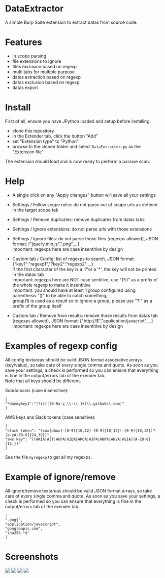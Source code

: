 # DataExtractor

A simple Burp Suite extension to extract datas from source code.  

# Features

- in scope parsing  
- file extensions to ignore  
- files exclusion based on regexp  
- multi tabs for multiple purpose  
- datas extraction based on regexp  
- datas exclusion based on regexp  
- datas export  

# Install

First of all, ensure you have JPython loaded and setup before installing.

- clone this repository  
- in the Extender tab, click the button "Add"  
- set "Extension type" to "Python"  
- browse to the cloned folder and select `DataExtractor.py` as the "Extension file"  

The extension should load and is now ready to perform a passive scan.

# Help

- A single click on any "Apply changes" button will save all your settings

- Settings / Follow scope rules:
do not parse out of scope urls as defined in the target scope tab

- Settings / Remove duplicates:
remove duplicates from datas tabs

- Settings / Ignore extensions:
do not parse urls with those extensions

- Settings / Ignore files:
do not parse those files (regexps allowed), JSON format: ["jquery.min.js",".png",...]  
important: regexps here are case insentitive by design

- Custom tab / Config:
list of regexps to search, JSON format: {"key1":"regexp1","?key2":"regexp2",...}  
if the first character of the key is a '?'or a '*', the key will not be printed in the datas tab  
important: regexps here are NOT case sentitive, use "(?i)" as a prefix of the whole regexp to make it insentitive  
important: you should have at least 1 group configured using parenthesis "()" to be able to catch something,  
group(1) is used as a result so to ignore a group, please use "?:" as a prefix of the group itself

- Custom tab / Remove from results:
remove those results from datas tab (regexps allowed), JSON format: ["http://$","application/javacript",...]  
important: regexps here are case insentitive by design

# Examples of regexp config

All config textareas should be valid JSON format associative arrays (key/value), so take care of every single comma and quote.
As soon as you save your settings, a check is performed so you can ensure that everything is fine in the output/errors tab of the exender tab.  
Note that all keys should be different.

Subdomains (case insensitive):
```
{
"*dummykey1":"(?i)(([0-9a-z_\\-\\.]+)\\.github\\.com)"
}
```

AWS keys ans Slack tokens (case sensitive):
```
{
"slack token": "(xox[pboa]-[0-9]{10,12}-[0-9]{10,12}(-[0-9]{10,12})?-[a-zA-Z0-9]{24,32})",
"aws key": "((AKIA|A3T|AGPA|AIDA|AROA|AIPA|ANPA|ANVA|ASIA)[A-Z0-9]{12,})"
}
```

See the file `myregexp` to get all my regexps.

# Example of ignore/remove

All ignore/remove textareas should be valid JSON format arrays, so take care of every single comma and quote.
As soon as you save your settings, a check is performed so you can ensure that everything is fine in the output/errors tab of the exender tab.  

```
[
".png$",
"application/javascript",
"googleapis.com",
"sha256.*$"
]
```

# Screenshots

<img src="https://raw.githubusercontent.com/gwen001/DataExtractor/main/settings.png">
<img src="https://raw.githubusercontent.com/gwen001/DataExtractor/main/endpoints.png">
<img src="https://raw.githubusercontent.com/gwen001/DataExtractor/main/keys.png">
<img src="https://raw.githubusercontent.com/gwen001/DataExtractor/main/subdomains.png">
